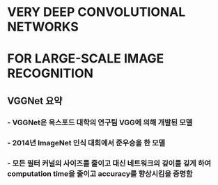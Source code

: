 # VERY DEEP CONVOLUTIONAL NETWORKS  
# FOR LARGE-SCALE IMAGE RECOGNITION  
  
## VGGNet 요약
### - VGGNet은 옥스포드 대학의 연구팀 VGG에 의해 개발된 모델
### - 2014년 ImageNet 인식 대회에서 준우승을 한 모델
### - 모든 필터 커널의 사이즈를 줄이고 대신 네트워크의 깊이를 깊게 하여 computation time을 줄이고 accuracy를 향상시킴을 증명함
